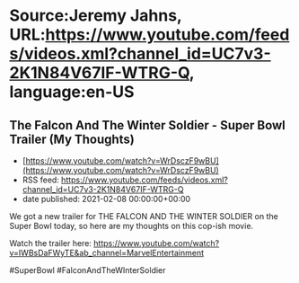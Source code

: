# Source:Jeremy Jahns, URL:https://www.youtube.com/feeds/videos.xml?channel_id=UC7v3-2K1N84V67IF-WTRG-Q, language:en-US

## The Falcon And The Winter Soldier - Super Bowl Trailer (My Thoughts)
 - [https://www.youtube.com/watch?v=WrDsczF9wBU](https://www.youtube.com/watch?v=WrDsczF9wBU)
 - RSS feed: https://www.youtube.com/feeds/videos.xml?channel_id=UC7v3-2K1N84V67IF-WTRG-Q
 - date published: 2021-02-08 00:00:00+00:00

We got a new trailer for THE FALCON AND THE WINTER SOLDIER on the Super Bowl today, so here are my thoughts on this cop-ish movie.

Watch the trailer here: https://www.youtube.com/watch?v=IWBsDaFWyTE&ab_channel=MarvelEntertainment

#SuperBowl #FalconAndTheWInterSoldier

